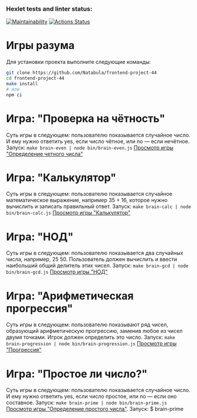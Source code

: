 ### Hexlet tests and linter status:
[![Maintainability](https://api.codeclimate.com/v1/badges/529454bb5f88ad184ea6/maintainability)](https://codeclimate.com/github/Natabula/frontend-project-44/maintainability)
[![Actions Status](https://github.com/Natabula/frontend-project-44/actions/workflows/hexlet-check.yml/badge.svg)](https://github.com/Natabula/frontend-project-44/actions)

# Игры разума
Для установки проекта выполните следующие команды:
```bash
git clone https://github.com/Natabula/frontend-project-44
cd frontend-project-44
make install
# или
npm ci
```

# Игра: "Проверка на чётность"
Суть игры в следующем: пользователю показывается случайное число. И ему нужно ответить yes, если число чётное, или no — если нечётное. 
Запуск:
`make brain-even | node bin/brain-even.js`
[Просмотр игры "Определение четного числа"](https://asciinema.org/a/SUZM0ttVQePpJJmLjgE1vghs5)

# Игра: "Калькулятор"
 Суть игры в следующем: пользователю показывается случайное математическое выражение, например 35 + 16, которое нужно вычислить и записать правильный ответ. 
Запуск:
`make brain-calc | node bin/brain-calc.js`
[Просмотр игры "Калькулятор"](https://asciinema.org/a/RCvMAVnUtZguBd3vMYq9ls6fI)

# Игра: "НОД"
 Суть игры в следующем: пользователю показывается два случайных числа, например, 25 50. Пользователь должен вычислить и ввести наибольший общий делитель этих чисел. 
Запуск:
`make brain-gcd | node bin/brain-gcd.js`
[Просмотр игры "НОД"](https://asciinema.org/a/h2POsp9kfvAgNsM4SUzNqBA6z)

# Игра: "Арифметическая прогрессия"
 Суть игры в следующем: пользователю показывают ряд чисел, образующий арифметическую прогрессию, заменив любое из чисел двумя точками. Игрок должен определить это число. 
Запуск:
`make brain-progression | node bin/brain-progression.js`
[Просмотр игры "Прогрессия"](https://asciinema.org/a/NXAOXj1gT2mhsTe7n2BsVz8eJ)

# Игра: "Простое ли число?"
 Суть игры в следующем: пользователю показывается случайное число. И ему нужно ответить yes, если число простое, или no — если оно составное. 
Запуск:
`make brain-prime | node bin/brain-prime.js`
[Просмотр игры "Определение простого числа"](https://asciinema.org/a/7anEQseXusTusuMiZNurFVIh7). Запуск: $ brain-prime
